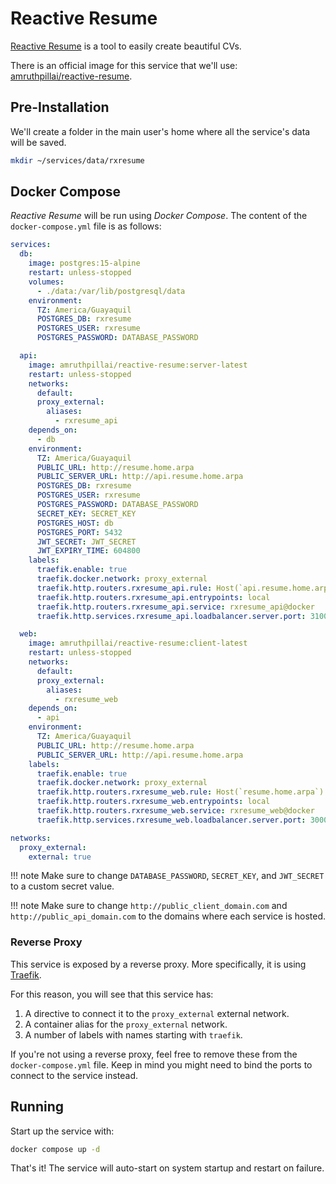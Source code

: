 # Reactive Resume

[Reactive Resume](https://rxresu.me/) is a tool to easily create beautiful CVs.

There is an official image for this service that we'll use: [amruthpillai/reactive-resume](https://hub.docker.com/r/amruthpillai/reactive-resume).

## Pre-Installation

We'll create a folder in the main user's home where all the service's data will be saved.

```bash
mkdir ~/services/data/rxresume
```

## Docker Compose

*Reactive Resume* will be run using *Docker Compose*. The content of the `docker-compose.yml` file is as follows:

```yaml
services:
  db:
    image: postgres:15-alpine
    restart: unless-stopped
    volumes:
      - ./data:/var/lib/postgresql/data
    environment:
      TZ: America/Guayaquil
      POSTGRES_DB: rxresume
      POSTGRES_USER: rxresume
      POSTGRES_PASSWORD: DATABASE_PASSWORD

  api:
    image: amruthpillai/reactive-resume:server-latest
    restart: unless-stopped
    networks:
      default:
      proxy_external:
        aliases:
          - rxresume_api
    depends_on:
      - db
    environment:
      TZ: America/Guayaquil
      PUBLIC_URL: http://resume.home.arpa
      PUBLIC_SERVER_URL: http://api.resume.home.arpa
      POSTGRES_DB: rxresume
      POSTGRES_USER: rxresume
      POSTGRES_PASSWORD: DATABASE_PASSWORD
      SECRET_KEY: SECRET_KEY
      POSTGRES_HOST: db
      POSTGRES_PORT: 5432
      JWT_SECRET: JWT_SECRET
      JWT_EXPIRY_TIME: 604800
    labels:
      traefik.enable: true
      traefik.docker.network: proxy_external
      traefik.http.routers.rxresume_api.rule: Host(`api.resume.home.arpa`)
      traefik.http.routers.rxresume_api.entrypoints: local
      traefik.http.routers.rxresume_api.service: rxresume_api@docker
      traefik.http.services.rxresume_api.loadbalancer.server.port: 3100

  web:
    image: amruthpillai/reactive-resume:client-latest
    restart: unless-stopped
    networks:
      default:
      proxy_external:
        aliases:
          - rxresume_web
    depends_on:
      - api
    environment:
      TZ: America/Guayaquil
      PUBLIC_URL: http://resume.home.arpa
      PUBLIC_SERVER_URL: http://api.resume.home.arpa
    labels:
      traefik.enable: true
      traefik.docker.network: proxy_external
      traefik.http.routers.rxresume_web.rule: Host(`resume.home.arpa`)
      traefik.http.routers.rxresume_web.entrypoints: local
      traefik.http.routers.rxresume_web.service: rxresume_web@docker
      traefik.http.services.rxresume_web.loadbalancer.server.port: 3000

networks:
  proxy_external:
    external: true
```

!!! note
    Make sure to change `DATABASE_PASSWORD`, `SECRET_KEY`, and `JWT_SECRET` to a custom secret value.

!!! note
    Make sure to change `http://public_client_domain.com` and `http://public_api_domain.com` to the domains where each service is hosted.

### Reverse Proxy

This service is exposed by a reverse proxy. More specifically, it is using [Traefik](../networking/traefik.md).

For this reason, you will see that this service has:

1. A directive to connect it to the `proxy_external` external network.
2. A container alias for the `proxy_external` network.
3. A number of labels with names starting with `traefik`.

If you're not using a reverse proxy, feel free to remove these from the `docker-compose.yml` file.
Keep in mind you might need to bind the ports to connect to the service instead.

## Running

Start up the service with:

```bash
docker compose up -d
```

That's it! The service will auto-start on system startup and restart on failure.
